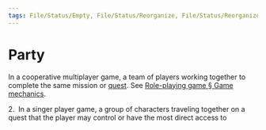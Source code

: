 ```yaml
---
tags: File/Status/Empty, File/Status/Reorganize, File/Status/Reorganize, File/Status/Recategorize, File/Status/Summarize, File/Status/Structuralize
---
```


# Party


In a cooperative multiplayer game, a team of players working together to complete the same mission or [quest](https://en.wikipedia.org/wiki/Glossary_of_video_game_terms#quest). See [Role-playing game § Game mechanics](https://en.wikipedia.org/wiki/Role-playing_game#Game_mechanics "Role-playing game").

2.  In a singer player game, a group of characters traveling together on a quest that the player may control or have the most direct access to


